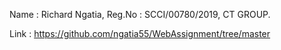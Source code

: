 Name : Richard Ngatia,
Reg.No : SCCI/00780/2019,
CT GROUP.

Link : https://github.com/ngatia55/WebAssignment/tree/master
